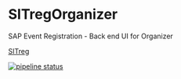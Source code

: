 # SITregOrganizer
SAP Event Registration - Back end UI for Organizer

[SITreg](https://github.com/sapmentors/SITreg)

[![pipeline status](https://gitlab.com/gregorwolf/SITregOrganizer/badges/master/pipeline.svg)](https://gitlab.com/gregorwolf/SITregOrganizer/commits/master)
